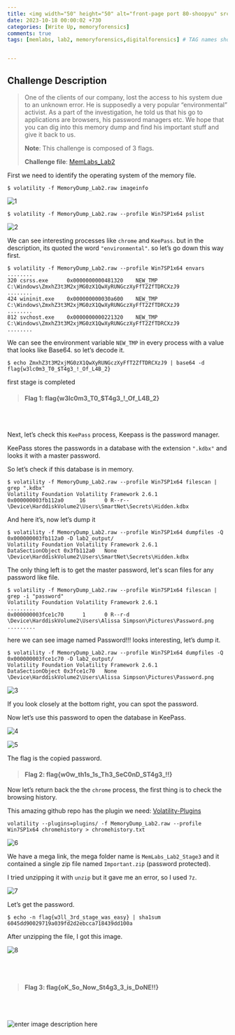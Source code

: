 ```yaml
---
title: <img width="50" height="50" alt="front-page port 80-shoopyu" src="https://n1ght-w0lf.github.io/assets/images/ctf-writeups/memlabs/logo.png">MemLabs Lab2 🛡️
date: 2023-10-18 00:00:02 +730
categories: [Write Up, memoryforensics]
comments: true
tags: [memlabs, lab2, memoryforensics,digitalforensics] # TAG names should always be lowercase


---
```


 ## **Challenge Description**
> 
> One of the clients of our company, lost the access to his system due to an unknown error. He is supposedly a very popular “environmental” activist. As a part of the investigation, he told us that his go to applications are browsers, his password managers etc. We hope that you can dig into this memory dump and find his important stuff and give it back to us.
> 
> **Note**: This challenge is composed of 3 flags.
> 
> **Challenge file**:  [MemLabs_Lab2](https://mega.nz/#!ChoDHaja!1XvuQd49c7-7kgJvPXIEAst-NXi8L3ggwienE1uoZTk)

First we need to identify the operating system of the memory file.

```
$ volatility -f MemoryDump_Lab2.raw imageinfo

```

![1](https://github.com/thelocalh0st/thelocalh0st.github.io/assets/125783410/453bfc9f-62db-4986-9eaf-a45daa9e4abd)



```
$ volatility -f MemoryDump_Lab2.raw --profile Win7SP1x64 pslist

```

![2](https://github.com/thelocalh0st/thelocalh0st.github.io/assets/125783410/69b407ac-ac21-4020-9e0e-7cd564c47f42)

We can see interesting processes like  `chrome`  and  `KeePass`. but in  the description, its  quoted the  word  `"environmental"`.  so let’s go down this way first.

```
$ volatility -f MemoryDump_Lab2.raw --profile Win7SP1x64 envars
........
320 csrss.exe      0x0000000000481320    NEW_TMP    C:\Windows\ZmxhZ3t3M2xjMG0zX1QwXyRUNGczXyFfT2ZfTDRCXzJ9
........
424 wininit.exe    0x000000000030a600    NEW_TMP    C:\Windows\ZmxhZ3t3M2xjMG0zX1QwXyRUNGczXyFfT2ZfTDRCXzJ9
........
812 svchost.exe    0x0000000000221320    NEW_TMP    C:\Windows\ZmxhZ3t3M2xjMG0zX1QwXyRUNGczXyFfT2ZfTDRCXzJ9
........

```

We can see the environment variable  `NEW_TMP`  in every process with a value that looks like Base64. so let’s decode it.

```
$ echo ZmxhZ3t3M2xjMG0zX1QwXyRUNGczXyFfT2ZfTDRCXzJ9 | base64 -d
flag{w3lc0m3_T0_$T4g3_!_Of_L4B_2}

```
first stage is completed

> #### Flag 1: flag{w3lc0m3_T0_$T4g3_!_Of_L4B_2}
<br>
<br>


Next, let’s check this  `KeePass`  process,  Keepass is the  password manager.

 KeePass stores the passwords in a database with the extension  `".kdbx"`  and looks it with a master password.

So let’s check if this database is in memory.

```
$ volatility -f MemoryDump_Lab2.raw --profile Win7SP1x64 filescan | grep ".kdbx"
Volatility Foundation Volatility Framework 2.6.1
0x000000003fb112a0     16      0 R--r-- \Device\HarddiskVolume2\Users\SmartNet\Secrets\Hidden.kdbx

```

And here it’s, now let’s dump it

```
$ volatility -f MemoryDump_Lab2.raw --profile Win7SP1x64 dumpfiles -Q 0x000000003fb112a0 -D lab2_output/
Volatility Foundation Volatility Framework 2.6.1
DataSectionObject 0x3fb112a0   None   \Device\HarddiskVolume2\Users\SmartNet\Secrets\Hidden.kdbx

```

The only thing left is to get the master password, Iet's scan files for any password like file.

```
$ volatility -f MemoryDump_Lab2.raw --profile Win7SP1x64 filescan | grep -i "password"
Volatility Foundation Volatility Framework 2.6.1
.........
0x000000003fce1c70      1      0 R--r-d \Device\HarddiskVolume2\Users\Alissa Simpson\Pictures\Password.png
.........

```

here we can see image named Password!!! looks interesting, let’s dump it.

```
$ volatility -f MemoryDump_Lab2.raw --profile Win7SP1x64 dumpfiles -Q 0x000000003fce1c70 -D lab2_output/
Volatility Foundation Volatility Framework 2.6.1
DataSectionObject 0x3fce1c70   None   \Device\HarddiskVolume2\Users\Alissa Simpson\Pictures\Password.png

```

![3](https://github.com/thelocalh0st/thelocalh0st.github.io/assets/125783410/f29c5799-c7ae-4974-8643-0c3e03e58d6d)

If you look closely at the bottom right, you can spot the password.

Now let’s use this password to open the database in KeePass.

![4](https://github.com/thelocalh0st/thelocalh0st.github.io/assets/125783410/d875ac2a-b406-4129-8e38-cc39f712466f)

![5](https://github.com/thelocalh0st/thelocalh0st.github.io/assets/125783410/abeaced7-2f4b-4d98-ba81-bc334bdbe4ad)

The flag is the copied password.

> #### Flag 2: flag{w0w_th1s_1s_Th3_SeC0nD_ST4g3_!!}

Now let’s return back the the  `chrome`  process, the first thing is to check the browsing history.

This amazing github repo has the plugin we need:  [Volatility-Plugins](https://github.com/superponible/volatility-plugins)

```
volatility --plugins=plugins/ -f MemoryDump_Lab2.raw --profile Win7SP1x64 chromehistory > chromehistory.txt

```
![6](https://github.com/thelocalh0st/thelocalh0st.github.io/assets/125783410/2c9760da-e1b3-4ee2-880d-efac8c880219)


We have a mega link, the mega folder name is  `MemLabs_Lab2_Stage3`  and it contained a single zip file named  `Important.zip`  (password protected).

I tried unzipping it with  `unzip`  but it gave me an error, so I used  `7z`.

![7](https://github.com/thelocalh0st/thelocalh0st.github.io/assets/125783410/911293d3-ad73-4408-9cd0-fab3a33da591)

Let’s get the password.

```
$ echo -n flag{w3ll_3rd_stage_was_easy} | sha1sum 
6045dd90029719a039fd2d2ebcca718439dd100a

```

After unzipping the file, I got this image.

![8](https://github.com/thelocalh0st/thelocalh0st.github.io/assets/125783410/2b7f1045-ec10-43f4-82da-c30a623b45e2)

<br>
<br>

> #### Flag 3: flag{oK_So_Now_St4g3_3_is_DoNE!!}
<br>
<br>

![enter image description here](https://media.giphy.com/media/DAtJCG1t3im1G/giphy.gif)
